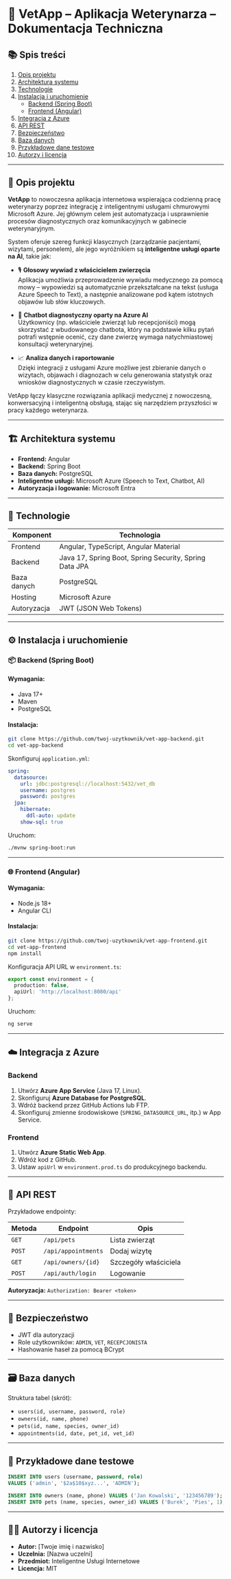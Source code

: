 # 🐾 VetApp – Aplikacja Weterynarza – Dokumentacja Techniczna

## 📚 Spis treści
1. [Opis projektu](#opis-projektu)
2. [Architektura systemu](#architektura-systemu)
3. [Technologie](#technologie)
4. [Instalacja i uruchomienie](#instalacja-i-uruchomienie)
    - [Backend (Spring Boot)](#backend-spring-boot)
    - [Frontend (Angular)](#frontend-angular)
5. [Integracja z Azure](#integracja-z-azure)
6. [API REST](#api-rest)
7. [Bezpieczeństwo](#bezpieczeństwo)
8. [Baza danych](#baza-danych)
9. [Przykładowe dane testowe](#przykładowe-dane-testowe)
10. [Autorzy i licencja](#autorzy-i-licencja)

---

## 🐶 Opis projektu

**VetApp** to nowoczesna aplikacja internetowa wspierająca codzienną pracę weterynarzy poprzez integrację z inteligentnymi usługami chmurowymi Microsoft Azure. Jej głównym celem jest automatyzacja i usprawnienie procesów diagnostycznych oraz komunikacyjnych w gabinecie weterynaryjnym.

System oferuje szereg funkcji klasycznych (zarządzanie pacjentami, wizytami, personelem), ale jego wyróżnikiem są **inteligentne usługi oparte na AI**, takie jak:

- 🎙️ **Głosowy wywiad z właścicielem zwierzęcia**  
  Aplikacja umożliwia przeprowadzenie wywiadu medycznego za pomocą mowy – wypowiedzi są automatycznie przekształcane na tekst (usługa Azure Speech to Text), a następnie analizowane pod kątem istotnych objawów lub słów kluczowych.

- 🤖 **Chatbot diagnostyczny oparty na Azure AI**  
  Użytkownicy (np. właściciele zwierząt lub recepcjoniści) mogą skorzystać z wbudowanego chatbota, który na podstawie kilku pytań potrafi wstępnie ocenić, czy dane zwierzę wymaga natychmiastowej konsultacji weterynaryjnej.

- 📈 **Analiza danych i raportowanie**  
  Dzięki integracji z usługami Azure możliwe jest zbieranie danych o wizytach, objawach i diagnozach w celu generowania statystyk oraz wniosków diagnostycznych w czasie rzeczywistym.

VetApp łączy klasyczne rozwiązania aplikacji medycznej z nowoczesną, konwersacyjną i inteligentną obsługą, stając się narzędziem przyszłości w pracy każdego weterynarza.

---

## 🏗 Architektura systemu

- **Frontend:** Angular
- **Backend:** Spring Boot
- **Baza danych:** PostgreSQL
- **Inteligentne usługi:** Microsoft Azure (Speech to Text, Chatbot, AI)
- **Autoryzacja i logowanie:** Microsoft Entra

---

## 🧰 Technologie

| Komponent | Technologia |
|----------|-------------|
| Frontend | Angular, TypeScript, Angular Material |
| Backend | Java 17, Spring Boot, Spring Security, Spring Data JPA |
| Baza danych | PostgreSQL |
| Hosting | Microsoft Azure |
| Autoryzacja | JWT (JSON Web Tokens) |

---

## ⚙️ Instalacja i uruchomienie

### 📦 Backend (Spring Boot)

#### Wymagania:
- Java 17+
- Maven
- PostgreSQL

#### Instalacja:

```bash
git clone https://github.com/twoj-uzytkownik/vet-app-backend.git
cd vet-app-backend
```

Skonfiguruj `application.yml`:

```yaml
spring:
  datasource:
    url: jdbc:postgresql://localhost:5432/vet_db
    username: postgres
    password: postgres
  jpa:
    hibernate:
      ddl-auto: update
    show-sql: true
```

Uruchom:

```bash
./mvnw spring-boot:run
```

---

### 🌐 Frontend (Angular)

#### Wymagania:
- Node.js 18+
- Angular CLI

#### Instalacja:

```bash
git clone https://github.com/twoj-uzytkownik/vet-app-frontend.git
cd vet-app-frontend
npm install
```

Konfiguracja API URL w `environment.ts`:

```ts
export const environment = {
  production: false,
  apiUrl: 'http://localhost:8080/api'
};
```

Uruchom:

```bash
ng serve
```

---

## ☁️ Integracja z Azure

### Backend
1. Utwórz **Azure App Service** (Java 17, Linux).
2. Skonfiguruj **Azure Database for PostgreSQL**.
3. Wdróż backend przez GitHub Actions lub FTP.
4. Skonfiguruj zmienne środowiskowe (`SPRING_DATASOURCE_URL`, itp.) w App Service.

### Frontend
1. Utwórz **Azure Static Web App**.
2. Wdróż kod z GitHub.
3. Ustaw `apiUrl` w `environment.prod.ts` do produkcyjnego backendu.

---

## 🔗 API REST

Przykładowe endpointy:

| Metoda | Endpoint | Opis |
|--------|----------|------|
| `GET` | `/api/pets` | Lista zwierząt |
| `POST` | `/api/appointments` | Dodaj wizytę |
| `GET` | `/api/owners/{id}` | Szczegóły właściciela |
| `POST` | `/api/auth/login` | Logowanie |

**Autoryzacja:** `Authorization: Bearer <token>`

---

## 🔐 Bezpieczeństwo

- JWT dla autoryzacji
- Role użytkowników: `ADMIN`, `VET`, `RECEPCJONISTA`
- Hashowanie haseł za pomocą BCrypt

---

## 🗃️ Baza danych

Struktura tabel (skrót):

- `users(id, username, password, role)`
- `owners(id, name, phone)`
- `pets(id, name, species, owner_id)`
- `appointments(id, date, pet_id, vet_id)`

---

## 🧪 Przykładowe dane testowe

```sql
INSERT INTO users (username, password, role)
VALUES ('admin', '$2a$10$xyz...', 'ADMIN');

INSERT INTO owners (name, phone) VALUES ('Jan Kowalski', '123456789');
INSERT INTO pets (name, species, owner_id) VALUES ('Burek', 'Pies', 1);
```

---

## 👨‍💻 Autorzy i licencja

- **Autor:** [Twoje imię i nazwisko]
- **Uczelnia:** [Nazwa uczelni]
- **Przedmiot:** Inteligentne Usługi Internetowe
- **Licencja:** MIT

